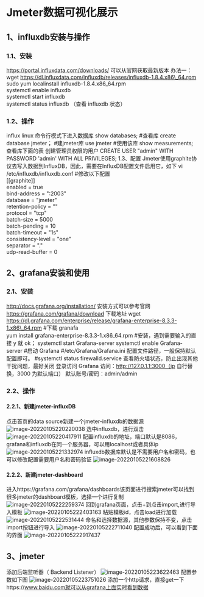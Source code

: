 # Jmeter数据可视化展示

## 1、influxdb安装与操作

### 1.1、安装

https://portal.influxdata.com/downloads/ 可以从官网获取最新版本 办法一： wget https://dl.influxdata.com/influxdb/releases/influxdb-1.8.4.x86\_64.rpm sudo yum localinstall influxdb-1.8.4.x86\_64.rpm  
systemctl enable influxdb  
systemctl start influxdb  
systemctl status influxdb （查看 influxdb 状态）

### 1.2、操作

influx linux 命令行模式下进入数据库 show databases; #查看库 create database jmeter； #建jmeter库 use jmeter #使用该库 show measurements; 查看库下面的表 创建管理员权限的用户 CREATE USER "admin" WITH PASSWORD 'admin' WITH ALL PRIVILEGES; 1.3、配置 Jmeter使用graphite协议去写入数据到InfluxDB，因此，需要在InfluxDB配置文件启用它，如下 vi /etc/influxdb/influxdb.conf #修改以下配置  
\[\[graphite\]\]  
enabled = true  
bind-address = ":2003"  
database = "jmeter"  
retention-policy = ""  
protocol = "tcp"  
batch-size = 5000  
batch-pending = 10  
batch-timeout = "1s"  
consistency-level = "one"  
separator = "."  
udp-read-buffer = 0

## 2、grafana安装和使用

### 2.1、安装

http://docs.grafana.org/installation/ 安装方式可以参考官网 https://grafana.com/grafana/download 下载地址 wget https://dl.grafana.com/enterprise/release/grafana-enterprise-8.3.3-1.x86\_64.rpm #下载 granafa  
yum install grafana-enterprise-8.3.3-1.x86\_64.rpm #安装，遇到需要输入的直接 y 就 ok； systemctl start Grafana-server systemctl enable Grafana-server #启动 Grafana #/etc/Grafana/Grafana.ini 配置文件路径，一般保持默认配置即可。 #systemctl status firewalld.service 查看防火墙状态，防止出现其他干扰问题，最好关闭 登录访问 Grafana 访问：http://127.0.1.1:3000（ip 自行替换，3000 为默认端口） 默认账号/密码：admin/admin

### 2.2、操作

#### 2.2.1、新建jmeter-influxDB

点击首页的data source新建一个jmeter-influxdb的数据源 ![image-20220105220220038](images/image-20220105220220038.png) 选中influxdb，进行双击 ![image-20220105220417911](images/image-20220105220417911.png) 配置influxdb的地址，端口默认是8086，grafana和influxdb在同一个服务器，可以用localhost或者具体ip ![image-20220105221332974](images/image-20220105221332974.png) influxdb数据库默认是不需要用户名和密码，也可以修改配置需要用户名和密码验证 ![image-20220105221608826](images/image-20220105221608826.png)

#### 2.2.2、新建jmeter-dashboard

进入https://grafana.com/grafana/dashboards该页面进行搜索jmeter可以找到很多jmeter的dashboard模板，选择一个进行复制 ![image-20220105222259374](images/image-20220105222259374.png) 回到grafana页面，点击+到点击import,进行导入模板 ![image-20220105222403163](images/image-20220105222403163.png) 粘贴模板id，点击load进行加载 ![image-20220105222531444](images/image-20220105222531444.png) 命名和选择数据源，其他参数保持不变，点击import按钮进行导入 ![image-20220105222711040](images/image-20220105222711040.png) 配置成功后，可以看到下面的界面 ![image-20220105222917437](images/image-20220105222917437.png)

## 3、jmeter

添加后端监听器（ Backend Listener） ![image-20220105223622463](images/image-20220105223622463.png) 配置参数如下图 ![image-20220105223751026](images/image-20220105223751026.png) 添加一个http请求，直接get一下https://www.baidu.com就可以从grafana上面实时看到数据
